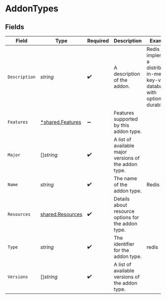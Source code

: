 # AddonTypes


## Fields

| Field                                                                                  | Type                                                                                   | Required                                                                               | Description                                                                            | Example                                                                                |
| -------------------------------------------------------------------------------------- | -------------------------------------------------------------------------------------- | -------------------------------------------------------------------------------------- | -------------------------------------------------------------------------------------- | -------------------------------------------------------------------------------------- |
| `Description`                                                                          | *string*                                                                               | :heavy_check_mark:                                                                     | A description of the addon.                                                            | Redis implements a distributed, in-memory key-value database with optional durability. |
| `Features`                                                                             | [*shared.Features](../../../pkg/models/shared/features.md)                             | :heavy_minus_sign:                                                                     | Features supported by this addon type.                                                 |                                                                                        |
| `Major`                                                                                | []*string*                                                                             | :heavy_check_mark:                                                                     | A list of available major versions of the addon type.                                  |                                                                                        |
| `Name`                                                                                 | *string*                                                                               | :heavy_check_mark:                                                                     | The name of the addon type.                                                            | Redis                                                                                  |
| `Resources`                                                                            | [shared.Resources](../../../pkg/models/shared/resources.md)                            | :heavy_check_mark:                                                                     | Details about resource options for the addon type.                                     |                                                                                        |
| `Type`                                                                                 | *string*                                                                               | :heavy_check_mark:                                                                     | The identifier for the addon type.                                                     | redis                                                                                  |
| `Versions`                                                                             | []*string*                                                                             | :heavy_check_mark:                                                                     | A list of available versions of the addon type.                                        |                                                                                        |